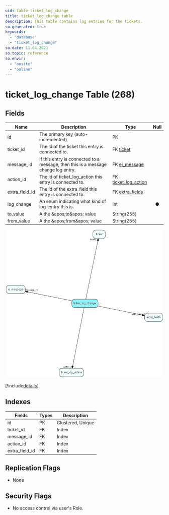 ```yaml
---
uid: table-ticket_log_change
title: ticket_log_change table
description: This table contains log entries for the tickets.
so.generated: true
keywords:
  - "database"
  - "ticket_log_change"
so.date: 11.04.2021
so.topic: reference
so.envir:
  - "onsite"
  - "online"
---
```


# ticket\_log\_change Table (268)

## Fields

| Name | Description | Type | Null |
|------|-------------|------|:----:|
|id|The primary key (auto-incremented)|PK| |
|ticket\_id|The id of the ticket this entry is connected to.|FK [ticket](ticket.md)| |
|message\_id|If this entry is connected to a message, then this is a message change log entry.|FK [ej_message](ej-message.md)| |
|action\_id|The id of ticket_log_action this entry is connected to.|FK [ticket_log_action](ticket-log-action.md)| |
|extra\_field\_id|The id of the extra_field this entry is connected to.|FK [extra_fields](extra-fields.md)| |
|log\_change|An enum indicating what kind of log-entry this is.|Int|&#x25CF;|
|to\_value|A the &amp;apos;to&amp;apos; value|String(255)| |
|from\_value|A the &amp;apos;from&amp;apos; value|String(255)| |


![ticket_log_change table relationship diagram](./media/ticket_log_change.png)

[!include[details](./includes/ticket-log-change.md)]

## Indexes

| Fields | Types | Description |
|--------|-------|-------------|
|id |PK |Clustered, Unique |
|ticket\_id |FK |Index |
|message\_id |FK |Index |
|action\_id |FK |Index |
|extra\_field\_id |FK |Index |

## Replication Flags

* None

## Security Flags

* No access control via user's Role.

